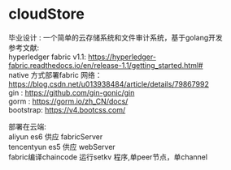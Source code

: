 # cloudStore
毕业设计 : 一个简单的云存储系统和文件审计系统，基于golang开发<br>
参考文献:<br>
hyperledger fabric v1.1: https://hyperledger-fabric.readthedocs.io/en/release-1.1/getting_started.html# <br>
native 方式部署fabric 网络： https://blog.csdn.net/u013938484/article/details/79867992  <br>
gin : https://github.com/gin-gonic/gin  <br>
gorm : https://gorm.io/zh_CN/docs/  <br>
bootstrap: https://v4.bootcss.com/  <br>

部署在云端:  <br>
aliyun es6 供应 fabricServer  <br>
tencentyun es5 供应 webServer  <br>
fabric编译chaincode 运行setkv 程序,单peer节点，单channel  <br>
